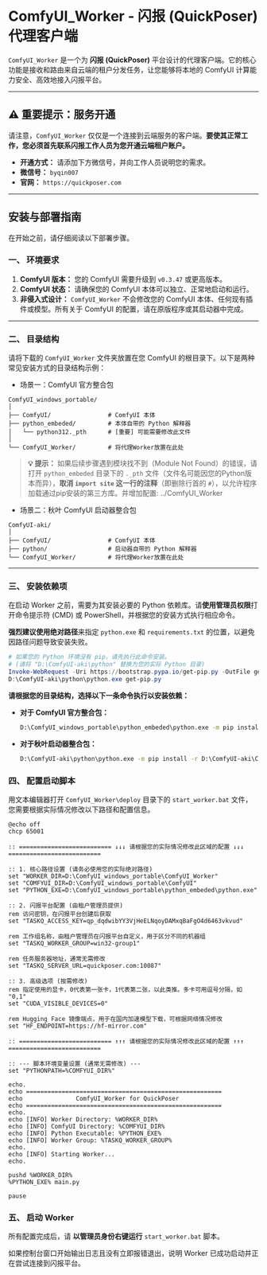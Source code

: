 # **ComfyUI\_Worker - 闪报 (QuickPoser) 代理客户端**

`ComfyUI_Worker` 是一个为 **闪报 (QuickPoser)** 平台设计的代理客户端。它的核心功能是接收和路由来自云端的租户分发任务，让您能够将本地的 ComfyUI 计算能力安全、高效地接入闪报平台。

-----

## **⚠️ 重要提示：服务开通**

请注意，`ComfyUI_Worker` 仅仅是一个连接到云端服务的客户端。**要使其正常工作，您必须首先联系闪报工作人员为您开通云端租户账户。**

  * **开通方式：** 请添加下方微信号，并向工作人员说明您的需求。
  * **微信号：** `byqin007`
  * **官网：** `https://quickposer.com`

-----

## **安装与部署指南**

在开始之前，请仔细阅读以下部署步骤。

### **一、 环境要求**

1.  **ComfyUI 版本：** 您的 ComfyUI 需要升级到 `v0.3.47` 或更高版本。
2.  **ComfyUI 状态：** 请确保您的 ComfyUI 本体可以独立、正常地启动和运行。
3.  **非侵入式设计：** `ComfyUI_Worker` 不会修改您的 ComfyUI 本体、任何现有插件或模型。所有关于 ComfyUI 的配置，请在原版程序或其启动器中完成。

-----

### **二、 目录结构**

请将下载的 `ComfyUI_Worker` 文件夹放置在您 ComfyUI 的根目录下。以下是两种常见安装方式的目录结构示例：

- 场景一：ComfyUI 官方整合包
```
ComfyUI_windows_portable/
│
├── ComfyUI/                # ComfyUI 本体
├── python_embeded/         # 本体自带的 Python 解释器
│   └── python312._pth      # [重要] 可能需要修改此文件
│
└── ComfyUI_Worker/         # 将代理Worker放置在此处
```

> **💡 提示：** 如果后续步骤遇到模块找不到（Module Not Found）的错误，请打开 `python_embeded` 目录下的 `._pth` 文件（文件名可能因您的Python版本而异），**取消 `import site` 这一行的注释**（即删除行首的 `#`），以允许程序加载通过pip安装的第三方库。并增加配置: ../ComfyUI_Worker

- 场景二：秋叶 ComfyUI 启动器整合包
```
ComfyUI-aki/
│
├── ComfyUI/                # ComfyUI 本体
├── python/                 # 启动器自带的 Python 解释器
└── ComfyUI_Worker/         # 将代理Worker放置在此处
```

-----

### **三、 安装依赖项**

在启动 Worker 之前，需要为其安装必要的 Python 依赖库。请**使用管理员权限**打开命令提示符 (CMD) 或 PowerShell，并根据您的安装方式执行相应命令。

**强烈建议使用绝对路径**来指定 `python.exe` 和 `requirements.txt` 的位置，以避免因路径问题导致安装失败。

```powershell
# 如果您的 Python 环境没有 pip，请先执行此命令安装。
# (请将 "D:\ComfyUI-aki\python" 替换为您的实际 Python 目录)
Invoke-WebRequest -Uri https://bootstrap.pypa.io/get-pip.py -OutFile get-pip.py
D:\ComfyUI-aki\python\python.exe get-pip.py
```

**请根据您的目录结构，选择以下一条命令执行以安装依赖：**

  * **对于 ComfyUI 官方整合包：**

    ```cmd
    D:\ComfyUI_windows_portable\python_embeded\python.exe -m pip install -r D:\ComfyUI_windows_portable\ComfyUI_Worker\requirements.txt
    ```

  * **对于秋叶启动器整合包：**

    ```cmd
    D:\ComfyUI-aki\python\python.exe -m pip install -r D:\ComfyUI-aki\ComfyUI_Worker\requirements.txt
    ```

### **四、 配置启动脚本**

用文本编辑器打开 `ComfyUI_Worker\deploy` 目录下的 `start_worker.bat` 文件，您需要根据实际情况修改以下路径和配置信息。

```batch
@echo off
chcp 65001

:: ========================== ↓↓↓ 请根据您的实际情况修改此区域的配置 ↓↓↓ ==========================

:: 1. 核心路径设置 (请务必使用您的实际绝对路径)
set "WORKER_DIR=D:\ComfyUI_windows_portable\ComfyUI_Worker"
set "COMFYUI_DIR=D:\ComfyUI_windows_portable\ComfyUI"
set "PYTHON_EXE=D:\ComfyUI_windows_portable\python_embeded\python.exe"

:: 2. 闪报平台配置 (由租户管理员提供)
rem 访问密钥，在闪报平台创建后获取
set "TASKQ_ACCESS_KEY=qp_dqdwibYY3VjHeELNqoyDAMxqBaFgO4d6463vkvud"

rem 工作组名称，由租户管理员在闪报平台自定义，用于区分不同的机器组
set "TASKQ_WORKER_GROUP=win32-group1"

rem 任务服务器地址，通常无需修改
set "TASKQ_SERVER_URL=quickposer.com:10087"

:: 3. 高级选项 (按需修改)
rem 指定使用的显卡，0代表第一张卡，1代表第二张，以此类推。多卡可用逗号分隔，如 "0,1"
set "CUDA_VISIBLE_DEVICES=0"

rem Hugging Face 镜像端点，用于在国内加速模型下载，可根据网络情况修改
set "HF_ENDPOINT=https://hf-mirror.com"

:: ========================== ↑↑↑ 请根据您的实际情况修改此区域的配置 ↑↑↑ ==========================

:: --- 脚本环境变量设置 (通常无需修改) ---
set "PYTHONPATH=%COMFYUI_DIR%"

echo.
echo =======================================================
echo               ComfyUI_Worker for QuickPoser
echo =======================================================
echo.
echo [INFO] Worker Directory: %WORKER_DIR%
echo [INFO] ComfyUI Directory: %COMFYUI_DIR%
echo [INFO] Python Executable: %PYTHON_EXE%
echo [INFO] Worker Group: %TASKQ_WORKER_GROUP%
echo.
echo [INFO] Starting Worker...
echo.

pushd %WORKER_DIR%
%PYTHON_EXE% main.py

pause
```

### **五、 启动 Worker**

所有配置完成后，请 **以管理员身份右键运行** `start_worker.bat` 脚本。

如果控制台窗口开始输出日志且没有立即报错退出，说明 Worker 已成功启动并正在尝试连接到闪报平台。